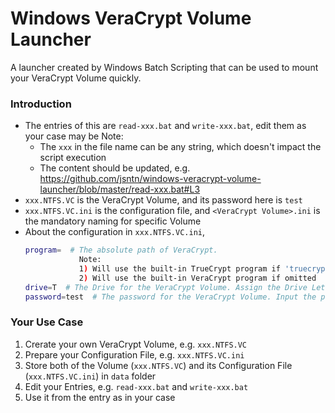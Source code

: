 # Windows VeraCrypt Volume Launcher

A launcher created by Windows Batch Scripting that can be used to mount your VeraCrypt Volume quickly.

### Introduction

- The entries of this are `read-xxx.bat` and `write-xxx.bat`, edit them as your case may be
  Note:
  - The `xxx` in the file name can be any string, which doesn't impact the script execution
  - The content should be updated, e.g. https://github.com/jsntn/windows-veracrypt-volume-launcher/blob/master/read-xxx.bat#L3
- `xxx.NTFS.VC` is the VeraCrypt Volume, and its password here is `test`
- `xxx.NTFS.VC.ini` is the configuration file, and `<VeraCrypt Volume>.ini` is the mandatory naming for specific Volume
- About the configuration in `xxx.NTFS.VC.ini`,
  ```bash
  program=  # The absolute path of VeraCrypt.
              Note:
              1) Will use the built-in TrueCrypt program if 'truecrypt' is inputted
              2) Will use the built-in VeraCrypt program if omitted
  drive=T  # The Drive for the VeraCrypt Volume. Assign the Drive Letter automatically if omitted
  password=test  # The password for the VeraCrypt Volume. Input the password manually if omitted
  ```

### Your Use Case

1. Crerate your own VeraCrypt Volume, e.g. `xxx.NTFS.VC`
2. Prepare your Configuration File, e.g. `xxx.NTFS.VC.ini`
3. Store both of the Volume (`xxx.NTFS.VC`) and its Configuration File (`xxx.NTFS.VC.ini`) in `data` folder
4. Edit your Entries, e.g. `read-xxx.bat` and `write-xxx.bat`
5. Use it from the entry as in your case
